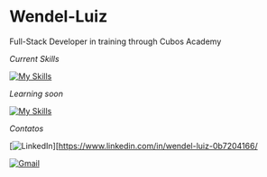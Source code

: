 # Wendel-Luiz

Full-Stack Developer in training through Cubos Academy

*Current Skills*



[![My Skills](https://skillicons.dev/icons?i=nodejs,css,html,js,python)](https://skillicons.dev)


*Learning soon*



[![My Skills](https://skillicons.dev/icons?i=react,mysql)](https://skillicons.dev)




*Contatos*


[![LinkedIn](https://img.shields.io/badge/LinkedIn-0077B5?style=for-the-badge&logo=linkedin&logoColor=white)][https://www.linkedin.com/in/wendel-luiz-0b7204166/



[![Gmail](https://img.shields.io/badge/%20-gmail%20-red)](https://mailto:wendelsal299@gmail.com)



